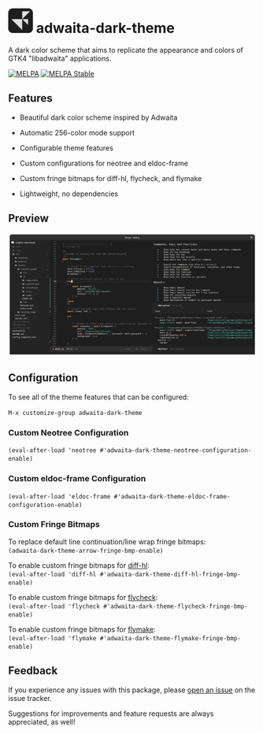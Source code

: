# <img src=".repo-assets/icon.png" width=50> adwaita-dark-theme

A dark color scheme that aims to replicate the appearance and colors of GTK4 "libadwaita" applications.

[![MELPA](https://melpa.org/packages/adwaita-dark-theme-badge.svg)](https://melpa.org/#/adwaita-dark-theme)
[![MELPA Stable](https://stable.melpa.org/packages/adwaita-dark-theme-badge.svg)](https://stable.melpa.org/#/adwaita-dark-theme)

## Features

* Beautiful dark color scheme inspired by Adwaita

* Automatic 256-color mode support

* Configurable theme features

* Custom configurations for neotree and eldoc-frame

* Custom fringe bitmaps for diff-hl, flycheck, and flymake

* Lightweight, no dependencies

## Preview

![Preview Image](.repo-assets/preview.webp "Preview Image")

## Configuration

To see all of the theme features that can be configured:

`M-x customize-group adwaita-dark-theme`

### Custom Neotree Configuration

`(eval-after-load 'neotree #'adwaita-dark-theme-neotree-configuration-enable)`

### Custom eldoc-frame Configuration

`(eval-after-load 'eldoc-frame #'adwaita-dark-theme-eldoc-frame-configuration-enable)`

### Custom Fringe Bitmaps

To replace default line continuation/line wrap fringe bitmaps:\
`(adwaita-dark-theme-arrow-fringe-bmp-enable)`

To enable custom fringe bitmaps for [diff-hl](https://github.com/dgutov/diff-hl):\
`(eval-after-load 'diff-hl #'adwaita-dark-theme-diff-hl-fringe-bmp-enable)`

To enable custom fringe bitmaps for [flycheck](https://www.flycheck.org):\
`(eval-after-load 'flycheck #'adwaita-dark-theme-flycheck-fringe-bmp-enable)`

To enable custom fringe bitmaps for [flymake](https://www.emacswiki.org/emacs/FlyMake):\
`(eval-after-load 'flymake #'adwaita-dark-theme-flymake-fringe-bmp-enable)`

## Feedback

If you experience any issues with this package, please
[open an issue](https://git.tty.dog/jessieh/adwaita-dark-theme/issues/new)
on the issue tracker.

Suggestions for improvements and feature requests are always appreciated, as well!
